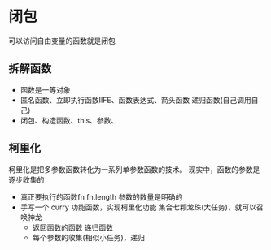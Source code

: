 # 闭包

可以访问自由变量的函数就是闭包

## 拆解函数

- 函数是一等对象
- 匿名函数、立即执行函数IIFE、函数表达式、箭头函数 递归函数(自己调用自己)
- 闭包、构造函数、this、参数、

## 柯里化

柯里化是把多参数函数转化为一系列单参数函数的技术。
现实中，函数的参数是逐步收集的

- 真正要执行的函数fn fn.length 参数的数量是明确的
- 手写一个 curry 功能函数，实现柯里化功能
  集合七颗龙珠(大任务)，就可以召唤神龙
  - 返回函数的函数 递归函数
  - 每个参数的收集(相似小任务)，递归

